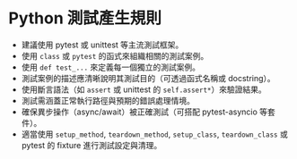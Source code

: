 # Python 測試產生規則

- 建議使用 pytest 或 unittest 等主流測試框架。
- 使用 `class` 或 `pytest` 的函式來組織相關的測試案例。
- 使用 `def test_...` 來定義每一個獨立的測試案例。
- 測試案例的描述應清晰說明其測試目的（可透過函式名稱或 docstring）。
- 使用斷言語法（如 `assert` 或 unittest 的 `self.assert*`）來驗證結果。
- 測試需涵蓋正常執行路徑與預期的錯誤處理情境。
- 確保異步操作（async/await）被正確測試（可搭配 pytest-asyncio 等套件）。
- 適當使用 `setup_method`, `teardown_method`, `setup_class`, `teardown_class` 或 pytest 的 fixture 進行測試設定與清理。
